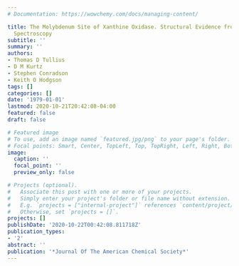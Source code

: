 ```yaml
---
# Documentation: https://wowchemy.com/docs/managing-content/

title: The Molybdenum Site of Xanthine Oxidase. Structural Evidence from X-ray Absorption
  Spectroscopy
subtitle: ''
summary: ''
authors:
- Thomas D Tullius
- D M Kurtz
- Stephen Conradson
- Keith O Hodgson
tags: []
categories: []
date: '1979-01-01'
lastmod: 2020-10-21T20:42:08-04:00
featured: false
draft: false

# Featured image
# To use, add an image named `featured.jpg/png` to your page's folder.
# Focal points: Smart, Center, TopLeft, Top, TopRight, Left, Right, BottomLeft, Bottom, BottomRight.
image:
  caption: ''
  focal_point: ''
  preview_only: false

# Projects (optional).
#   Associate this post with one or more of your projects.
#   Simply enter your project's folder or file name without extension.
#   E.g. `projects = ["internal-project"]` references `content/project/deep-learning/index.md`.
#   Otherwise, set `projects = []`.
projects: []
publishDate: '2020-10-22T00:42:08.811718Z'
publication_types:
- '2'
abstract: ''
publication: '*Journal Of The American Chemical Society*'
---
```

